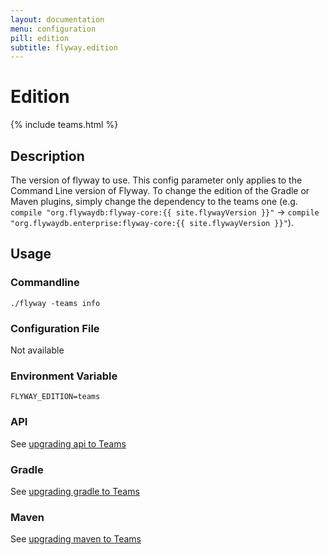 ```yaml
---
layout: documentation
menu: configuration
pill: edition
subtitle: flyway.edition
---
```


# Edition
{% include teams.html %}

## Description
The version of flyway to use. This config parameter only applies to the Command Line version of Flyway. To change the edition of the Gradle or Maven plugins, simply change the dependency to the teams one (e.g. `compile "org.flywaydb:flyway-core:{{ site.flywayVersion }}"` -> `compile "org.flywaydb.enterprise:flyway-core:{{ site.flywayVersion }}"`).

## Usage

### Commandline
```
./flyway -teams info
```

### Configuration File
Not available

### Environment Variable
```
FLYWAY_EDITION=teams
```

### API
See [upgrading api to Teams](/documentation/upgradingToTeams#api)

### Gradle
See [upgrading gradle to Teams](/documentation/upgradingToTeams#gradle)

### Maven
See [upgrading maven to Teams](/documentation/upgradingToTeams#maven)
